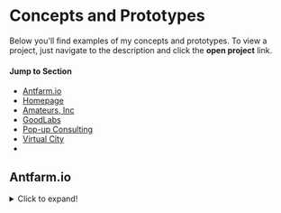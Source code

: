 # Concepts and Prototypes
Below you'll find examples of my concepts and prototypes. To view a project, just navigate to the description and click the **open project** link.

#### Jump to Section
- [Antfarm.io](#antfarm-io)
- [Homepage](#Homepage)
- [Amateurs, Inc](#amateurs-inc)
- [GoodLabs](#good-labs)
- [Pop-up Consulting](#pop-up-consulting)
- [Virtual City](#virtual-city)
- 

## Antfarm.io

<details>
  <summary>Click to expand!</summary>

<p align="center">
<img width="75%" height="75%" src="https://user-images.githubusercontent.com/32546509/92001153-546c5e00-ed0c-11ea-9070-3c213a22c070.jpg">
</p>

<details>

[Return to top](#jump-to-section)

## Homepage

<details>
  <summary>Click to expand!</summary>


[Return to top](#jump-to-section)

<details>

## Amateurs, Inc.

<details>
  <summary>Click to expand!</summary>


[Return to top](#jump-to-section)

<details>
  
## GoodLabs

<details>
  <summary>Click to expand!</summary>


[Return to top](#jump-to-section)

<details>
  
## Pop-up Consulting

<details>
  <summary>Click to expand!</summary>


[Return to top](#jump-to-section)

<details>
  
## Virtual City

<details>
  <summary>Click to expand!</summary>

<p align="center">
<img width="100%" height="100%" src="">
</p>

[Return to top](#jump-to-section)

<details>
